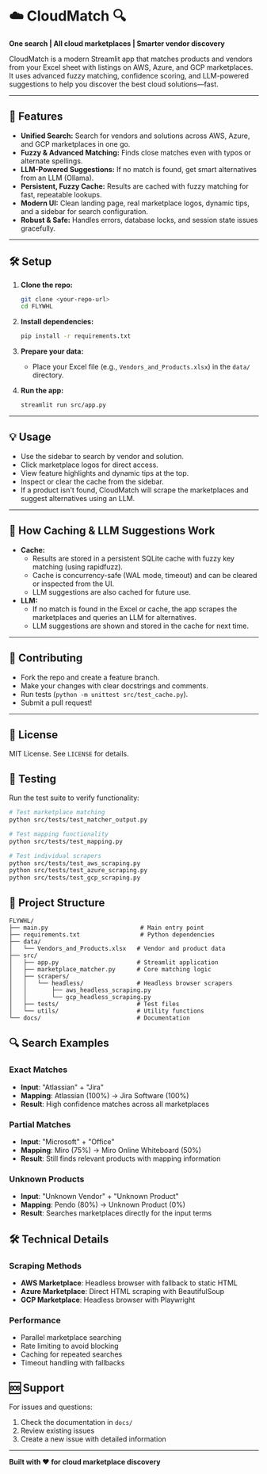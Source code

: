 # ☁️ CloudMatch 🔍

**One search | All cloud marketplaces | Smarter vendor discovery**

CloudMatch is a modern Streamlit app that matches products and vendors from your Excel sheet with listings on AWS, Azure, and GCP marketplaces. It uses advanced fuzzy matching, confidence scoring, and LLM-powered suggestions to help you discover the best cloud solutions—fast.

---

## 🚀 Features
- **Unified Search:** Search for vendors and solutions across AWS, Azure, and GCP marketplaces in one go.
- **Fuzzy & Advanced Matching:** Finds close matches even with typos or alternate spellings.
- **LLM-Powered Suggestions:** If no match is found, get smart alternatives from an LLM (Ollama).
- **Persistent, Fuzzy Cache:** Results are cached with fuzzy matching for fast, repeatable lookups.
- **Modern UI:** Clean landing page, real marketplace logos, dynamic tips, and a sidebar for search configuration.
- **Robust & Safe:** Handles errors, database locks, and session state issues gracefully.

---

## 🛠️ Setup

1. **Clone the repo:**
   ```bash
   git clone <your-repo-url>
   cd FLYWHL
   ```
2. **Install dependencies:**
   ```bash
   pip install -r requirements.txt
   ```
3. **Prepare your data:**
   - Place your Excel file (e.g., `Vendors_and_Products.xlsx`) in the `data/` directory.

4. **Run the app:**
   ```bash
   streamlit run src/app.py
   ```

---

## 💡 Usage
- Use the sidebar to search by vendor and solution.
- Click marketplace logos for direct access.
- View feature highlights and dynamic tips at the top.
- Inspect or clear the cache from the sidebar.
- If a product isn't found, CloudMatch will scrape the marketplaces and suggest alternatives using an LLM.

---

## 🧠 How Caching & LLM Suggestions Work
- **Cache:**
  - Results are stored in a persistent SQLite cache with fuzzy key matching (using rapidfuzz).
  - Cache is concurrency-safe (WAL mode, timeout) and can be cleared or inspected from the UI.
  - LLM suggestions are also cached for future use.
- **LLM:**
  - If no match is found in the Excel or cache, the app scrapes the marketplaces and queries an LLM for alternatives.
  - LLM suggestions are shown and stored in the cache for next time.

---

## 🤝 Contributing
- Fork the repo and create a feature branch.
- Make your changes with clear docstrings and comments.
- Run tests (`python -m unittest src/test_cache.py`).
- Submit a pull request!

---

## 📄 License
MIT License. See `LICENSE` for details.

## 🧪 Testing

Run the test suite to verify functionality:

```bash
# Test marketplace matching
python src/tests/test_matcher_output.py

# Test mapping functionality
python src/tests/test_mapping.py

# Test individual scrapers
python src/tests/test_aws_scraping.py
python src/tests/test_azure_scraping.py
python src/tests/test_gcp_scraping.py
```

## 📁 Project Structure

```
FLYWHL/
├── main.py                          # Main entry point
├── requirements.txt                 # Python dependencies
├── data/
│   └── Vendors_and_Products.xlsx   # Vendor and product data
├── src/
│   ├── app.py                      # Streamlit application
│   ├── marketplace_matcher.py      # Core matching logic
│   ├── scrapers/
│   │   └── headless/               # Headless browser scrapers
│   │       ├── aws_headless_scraping.py
│   │       └── gcp_headless_scraping.py
│   ├── tests/                      # Test files
│   └── utils/                      # Utility functions
└── docs/                           # Documentation
```

## 🔍 Search Examples

### Exact Matches
- **Input**: "Atlassian" + "Jira"
- **Mapping**: Atlassian (100%) → Jira Software (100%)
- **Result**: High confidence matches across all marketplaces

### Partial Matches
- **Input**: "Microsoft" + "Office"
- **Mapping**: Miro (75%) → Miro Online Whiteboard (50%)
- **Result**: Still finds relevant products with mapping information

### Unknown Products
- **Input**: "Unknown Vendor" + "Unknown Product"
- **Mapping**: Pendo (80%) → Unknown Product (0%)
- **Result**: Searches marketplaces directly for the input terms

## 🛠️ Technical Details

### Scraping Methods
- **AWS Marketplace**: Headless browser with fallback to static HTML
- **Azure Marketplace**: Direct HTML scraping with BeautifulSoup
- **GCP Marketplace**: Headless browser with Playwright

### Performance
- Parallel marketplace searching
- Rate limiting to avoid blocking
- Caching for repeated searches
- Timeout handling with fallbacks

## 🆘 Support

For issues and questions:
1. Check the documentation in `docs/`
2. Review existing issues
3. Create a new issue with detailed information

---

**Built with ❤️ for cloud marketplace discovery** 